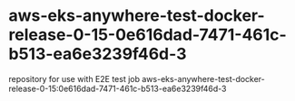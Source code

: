 # aws-eks-anywhere-test-docker-release-0-15-0e616dad-7471-461c-b513-ea6e3239f46d-3
repository for use with E2E test job aws-eks-anywhere-test-docker-release-0-15:0e616dad-7471-461c-b513-ea6e3239f46d-3
